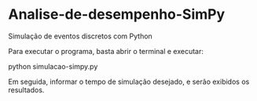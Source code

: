 # Analise-de-desempenho-SimPy
Simulação de eventos discretos com Python

Para executar o programa, basta abrir o terminal e executar:

python simulacao-simpy.py

Em seguida, informar o tempo de simulação desejado, e serão exibidos os resultados.
